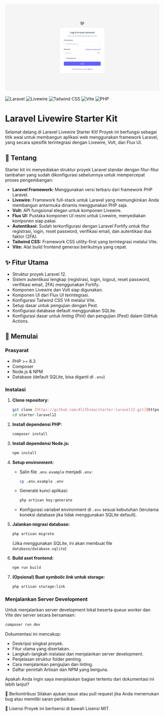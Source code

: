 <p align="center">
    <img src="./public/preview.png">
    <div></div>

  <img src="https://img.shields.io/badge/Laravel-%23FF2D20.svg?style=for-the-badge&logo=laravel&logoColor=white" alt="Laravel">
  <img src="https://img.shields.io/badge/Livewire-e00bc0?style=for-the-badge&logo=livewire&logoColor=white" alt="Livewire">
  <img src="https://img.shields.io/badge/Tailwind_CSS-06B6D4?style=for-the-badge&logo=tailwindcss&logoColor=white" alt="Tailwind CSS">
  <img src="https://img.shields.io/badge/Vite-646CFF?style=for-the-badge&logo=vite&logoColor=white" alt="Vite">
  <img src="https://img.shields.io/badge/PHP-777BB4?style=for-the-badge&logo=php&logoColor=white" alt="PHP">
</p>

# Laravel Livewire Starter Kit

Selamat datang di Laravel Livewire Starter Kit! Proyek ini berfungsi sebagai titik awal untuk membangun aplikasi web menggunakan framework Laravel, yang secara spesifik terintegrasi dengan Livewire, Volt, dan Flux UI.

## 📜 Tentang

Starter kit ini menyediakan struktur proyek Laravel standar dengan fitur-fitur tambahan yang sudah dikonfigurasi sebelumnya untuk mempercepat proses pengembangan:

* **Laravel Framework:** Menggunakan versi terbaru dari framework PHP Laravel.
* **Livewire:** Framework full-stack untuk Laravel yang memungkinkan Anda membangun antarmuka dinamis menggunakan PHP saja.
* **Volt:** API fungsional elegan untuk komponen Livewire.
* **Flux UI:** Pustaka komponen UI resmi untuk Livewire, menyediakan komponen siap pakai.
* **Autentikasi:** Sudah terkonfigurasi dengan Laravel Fortify untuk fitur registrasi, login, reset password, verifikasi email, dan autentikasi dua faktor (2FA).
* **Tailwind CSS:** Framework CSS utility-first yang terintegrasi melalui Vite.
* **Vite:** Alat build frontend generasi berikutnya yang cepat.

## ✨ Fitur Utama

* Struktur proyek Laravel 12.
* Sistem autentikasi lengkap (registrasi, login, logout, reset password, verifikasi email, 2FA) menggunakan Fortify.
* Komponen Livewire dan Volt siap digunakan.
* Komponen UI dari Flux UI terintegrasi.
* Konfigurasi Tailwind CSS V4 melalui Vite.
* Setup dasar untuk pengujian dengan Pest.
* Konfigurasi database default menggunakan SQLite.
* Konfigurasi dasar untuk *linting* (Pint) dan pengujian (Pest) dalam GitHub Actions.

## 🚀 Memulai

### Prasyarat

* PHP >= 8.3
* Composer
* Node.js & NPM
* Database (default SQLite, bisa diganti di `.env`)

### Instalasi

1.  **Clone repository:**
    ```bash
    git clone [https://github.com/4lifbima/starter-laravel12.git](https://github.com/4lifbima/starter-laravel12.git)
    cd starter-laravel12
    ```

2.  **Install dependensi PHP:**
    ```bash
    composer install
    ```

3.  **Install dependensi Node.js:**
    ```bash
    npm install
    ```

4.  **Setup environment:**
    * Salin file `.env.example` menjadi `.env`:
        ```bash
        cp .env.example .env
        ```
    * Generate kunci aplikasi:
        ```bash
        php artisan key:generate
        ```
    * Konfigurasi variabel environment di `.env` sesuai kebutuhan (terutama koneksi database jika tidak menggunakan SQLite default).

5.  **Jalankan migrasi database:**
    ```bash
    php artisan migrate
    ```
    (Jika menggunakan SQLite, ini akan membuat file `database/database.sqlite`)

6.  **Build aset frontend:**
    ```bash
    npm run build
    ```

7.  **(Opsional) Buat *symbolic link* untuk storage:**
    ```bash
    php artisan storage:link
    ```

### Menjalankan Server Development

Untuk menjalankan server development lokal beserta *queue worker* dan Vite dev server secara bersamaan:

```bash
composer run dev
```

Dokumentasi ini mencakup:
* Deskripsi singkat proyek.
* Fitur utama yang disertakan.
* Langkah-langkah instalasi dan menjalankan server development.
* Penjelasan struktur folder penting.
* Cara menjalankan pengujian dan linting.
* Daftar perintah Artisan dan NPM yang berguna.


Apakah Anda ingin saya menjelaskan bagian tertentu dari dokumentasi ini lebih lanjut?

🤝 Berkontribusi
Silakan ajukan issue atau pull request jika Anda menemukan bug atau memiliki saran perbaikan.

📄 Lisensi
Proyek ini berlisensi di bawah Lisensi MIT.
